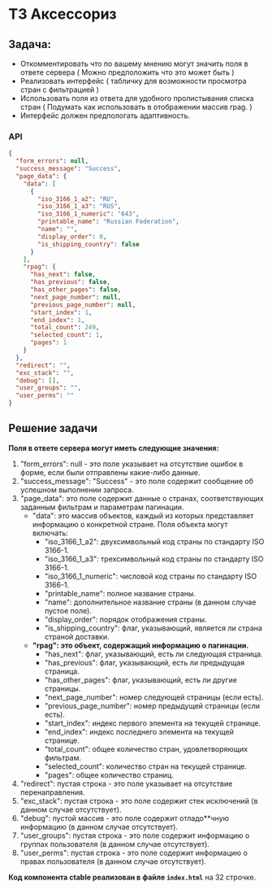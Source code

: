 # ТЗ Аксессориз

## Задача:

- Откомментировать что по вашему мнению могут значить поля в ответе сервера ( Можно предположить что это может быть )
- Реализовать интерфейс ( табличку для возможности просмотра стран с фильтрацией ) 
- Использовать поля из ответа для удобного пролистывания списка стран ( Подумать как использовать в отображении массив rpag. )
- Интерфейс должен предпологать адаптивность.

### API
```json
{
  "form_errors": null,
  "success_message": "Success",
  "page_data": {
    "data": [
      {
        "iso_3166_1_a2": "RU",
        "iso_3166_1_a3": "RUS",
        "iso_3166_1_numeric": "643",
        "printable_name": "Russian Federation",
        "name": "",
        "display_order": 0,
        "is_shipping_country": false
      }
    ],
    "rpag": {
      "has_next": false,
      "has_previous": false,
      "has_other_pages": false,
      "next_page_number": null,
      "previous_page_number": null,
      "start_index": 1,
      "end_index": 1,
      "total_count": 249,
      "selected_count": 1,
      "pages": 1
    }
  },
  "redirect": "",
  "exc_stack": "",
  "debug": [],
  "user_groups": "",
  "user_perms": ""
}
```

## Решение задачи

**Поля в ответе сервера могут иметь следующие значения:**
1. "form_errors": null - это поле указывает на отсутствие ошибок в форме, если были отправлены какие-либо данные.
2. "success_message": "Success" - это поле содержит сообщение об успешном выполнении запроса.
3. "page_data": это поле содержит данные о странах, соответствующих заданным фильтрам и параметрам пагинации.
   - "data": это массив объектов, каждый из которых представляет информацию о конкретной стране. Поля объекта могут включать:
     - "iso_3166_1_a2": двухсимвольный код страны по стандарту ISO 3166-1.
     - "iso_3166_1_a3": трехсимвольный код страны по стандарту ISO 3166-1.
     - "iso_3166_1_numeric": числовой код страны по стандарту ISO 3166-1.
     - "printable_name": полное название страны.
     - "name": дополнительное название страны (в данном случае пустое поле).
     - "display_order": порядок отображения страны.
     - "is_shipping_country": флаг, указывающий, является ли страна страной доставки.
   - **"rpag": это объект, содержащий информацию о пагинации.**
     - "has_next": флаг, указывающий, есть ли следующая страница.
     - "has_previous": флаг, указывающий, есть ли предыдущая страница.
     - "has_other_pages": флаг, указывающий, есть ли другие страницы.
     - "next_page_number": номер следующей страницы (если есть).
     - "previous_page_number": номер предыдущей страницы (если есть).
     - "start_index": индекс первого элемента на текущей странице.
     - "end_index": индекс последнего элемента на текущей странице.
     - "total_count": общее количество стран, удовлетворяющих фильтрам.
     - "selected_count": количество стран на текущей странице.
     - "pages": общее количество страниц.
4. "redirect": пустая строка - это поле указывает на отсутствие перенаправления.
5. "exc_stack": пустая строка - это поле содержит стек исключений (в данном случае отсутствует).
6. "debug": пустой массив - это поле содержит отладо**чную информацию (в данном случае отсутствует).
7. "user_groups": пустая строка - это поле содержит информацию о группах пользователя (в данном случае отсутствует).
8. "user_perms": пустая строка - это поле содержит информацию о правах пользователя (в данном случае отсутствует).

**Код компонента ctable реализован в файле `index.html`** на 32 строчке.